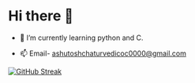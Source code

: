 <h1> Hi there 👋 </h1>



- 🌱 I’m currently learning python and C.<br>



- 📫 Email- ashutoshchaturvedicoc0000@gmail.com<br>

[![GitHub Streak](https://github-readme-streak-stats.herokuapp.com/?user=Ashutosh-Chaturvedi)](https://git.io/streak-stats)




 





